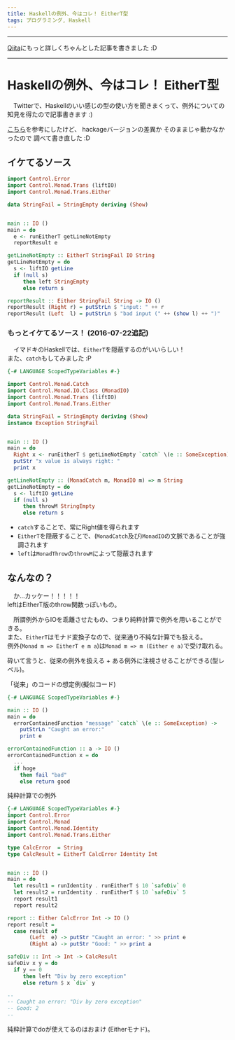 ```yaml
---
title: Haskellの例外、今はコレ！ EitherT型
tags: プログラミング, Haskell
---
```


- - -

[Qiita](http://qiita.com/aiya000/items/6700753df2dfb9ae942e)にもっと詳しくちゃんとした記事を書きました :D

- - -


# Haskellの例外、今はコレ！ EitherT型
　Twitterで、Haskellのいい感じの型の使い方を聞きまくって、例外についての知見を得たので記事書きます :)

[こちら](https://github.com/Kinokkory/wiwinwlh-jp/wiki/%E3%82%A8%E3%83%A9%E3%83%BC%E5%87%A6%E7%90%86#error-handling)を参考にしたけど、
hackageバージョンの差異か そのままじゃ動かなかったので 調べて書き直した :D


## イケてるソース
```haskell
import Control.Error
import Control.Monad.Trans (liftIO)
import Control.Monad.Trans.Either

data StringFail = StringEmpty deriving (Show)


main :: IO ()
main = do
  e <- runEitherT getLineNotEmpty
  reportResult e

getLineNotEmpty :: EitherT StringFail IO String
getLineNotEmpty = do
  s <- liftIO getLine
  if (null s)
     then left StringEmpty
     else return s

reportResult :: Either StringFail String -> IO ()
reportResult (Right r) = putStrLn $ "input: " ++ r
reportResult (Left  l) = putStrLn $ "bad input (" ++ (show l) ++ ")"
```

### もっとイケてるソース！ (2016-07-22追記)
　イマドキのHaskellでは、`EitherT`を隠蔽するのがいいらしい！  
また、`catch`もしてみました :P
```haskell
{-# LANGUAGE ScopedTypeVariables #-}

import Control.Monad.Catch
import Control.Monad.IO.Class (MonadIO)
import Control.Monad.Trans (liftIO)
import Control.Monad.Trans.Either

data StringFail = StringEmpty deriving (Show)
instance Exception StringFail


main :: IO ()
main = do
  Right x <- runEitherT $ getLineNotEmpty `catch` \(e :: SomeException) -> return "alternative string"
  putStr "x value is always right: "
  print x

getLineNotEmpty :: (MonadCatch m, MonadIO m) => m String
getLineNotEmpty = do
  s <- liftIO getLine
  if (null s)
     then throwM StringEmpty
     else return s
```

- `catch`することで、常にRight値を得られます
- `EitherT`を隠蔽することで、(`MonadCatch`及び)`MonadIO`の文脈であることが強調されます
- `left`は`MonadThrow`の`throwM`によって隠蔽されます


## なんなの？
　か…カッケー！！！！！  
leftはEitherT版のthrow関数っぽいもの。

　所謂例外からIOを乖離させたもの、つまり純粋計算で例外を用いることができる。  
また、`EitherT`はモナド変換子なので、従来通り不純な計算でも扱える。  
例外(`Monad m => EitherT e m a`)は`Monad m => m (Either e a)`で受け取れる。

砕いて言うと、従来の例外を扱える + ある例外に注視させることができる(型レベル)。

「従来」のコードの想定例(擬似コード)
```haskell
{-# LANGUAGE ScopedTypeVariables #-}

main :: IO ()
main = do
  errorContainedFunction "message" `catch` \(e :: SomeException) ->
    putStrLn "Caught an error:"
    print e

errorContainedFunction :: a -> IO ()
errorContainedFunction x = do
  ...
  if hoge
    then fail "bad"
    else return good
```

純粋計算での例外
```haskell
{-# LANGUAGE ScopedTypeVariables #-}
import Control.Error
import Control.Monad
import Control.Monad.Identity
import Control.Monad.Trans.Either

type CalcError  = String
type CalcResult = EitherT CalcError Identity Int


main :: IO ()
main = do
  let result1 = runIdentity . runEitherT $ 10 `safeDiv` 0
  let result2 = runIdentity . runEitherT $ 10 `safeDiv` 5
  report result1
  report result2

report :: Either CalcError Int -> IO ()
report result =
  case result of
       (Left  e) -> putStr "Caught an error: " >> print e
       (Right a) -> putStr "Good: " >> print a

safeDiv :: Int -> Int -> CalcResult
safeDiv x y = do
  if y == 0
     then left "Div by zero exception"
     else return $ x `div` y

--
-- Caught an error: "Div by zero exception"
-- Good: 2
--
```

純粋計算でdoが使えてるのはおまけ (Eitherモナド)。
